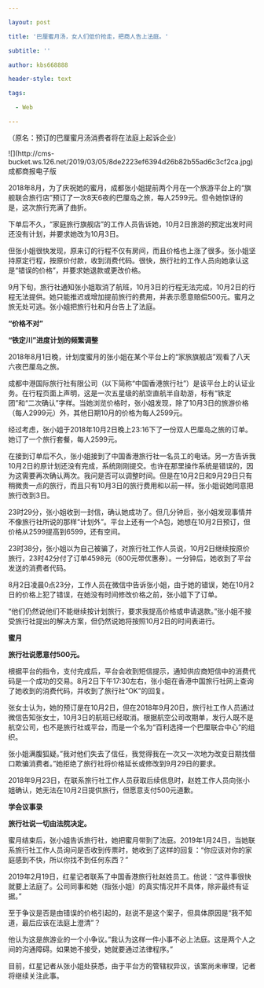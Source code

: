 ---
layout: post
title: '巴厘蜜月汤，女人们低价抢走，把商人告上法庭。'
subtitle: ''
author: kbs668888
header-style: text
tags:
  - Web
---
（原名：预订的巴厘蜜月汤消费者将在法庭上起诉企业）

![](http://cms-
bucket.ws.126.net/2019/03/05/8de2223ef6394d26b82b55ad6c3cf2ca.jpg)成都商报电子版

2018年8月，为了庆祝她的蜜月，成都张小姐提前两个月在一个旅游平台上的“旗舰联合旅行店”预订了一次8天6夜的巴厘岛之旅，每人2599元。但令她惊讶的是，这次旅行充满了曲折。

下单后不久，“家庭旅行旗舰店”的工作人员告诉她，10月2日旅游的预定出发时间还没有计划，并要求她改为10月3日。

但张小姐很快发现，原来订的行程不仅有房间，而且价格也上涨了很多。张小姐坚持原定行程，按原价付款，收到消费代码。很快，旅行社的工作人员向她承认这是“错误的价格”，并要求她退款或更改价格。

9月下旬，旅行社通知张小姐取消了航班，10月3日的行程无法完成，10月2日的行程无法提供。她只能推迟或增加提前旅行的费用，并表示愿意赔偿500元。蜜月之旅无处可逃。张小姐把旅行社和月台告上了法庭。

 **“价格不对”**

 **“铁定川”进度计划的频繁调整**

2018年8月1日晚，计划度蜜月的张小姐在某个平台上的“家旅旗舰店”观看了八天六夜巴厘岛之旅。

成都中港国际旅行社有限公司（以下简称“中国香港旅行社”）是该平台上的认证业务。在行程页面上声明，这是一次五星级的航空直航半自助游，标有“铁定团”和“二次确认”字样。当她浏览价格时，张小姐发现，除了10月3日的旅游价格（每人2999元）外，其他日期10月的价格为每人2599元。

经过考虑，张小姐于2018年10月2日晚上23:16下了一份双人巴厘岛之旅的订单。她订了一个旅行套餐，每人2599元。

在接到订单后不久，张小姐接到了中国香港旅行社一名员工的电话。另一方告诉我10月2日的原计划还没有完成，系统刚刚提交。也许在那里操作系统是错误的，因为这需要再次确认两次。我问是否可以调整时间。但是在10月2日和9月29日只有稍微贵一点的旅行，而且只有10月3日的旅行费用和以前一样。张小姐说她同意把旅行改到3日。

23时29分，张小姐收到一封信，确认她成功了。但几分钟后，张小姐发现事情并不像旅行社所说的那样“计划外”。平台上还有一个A包，她想在10月2日预订，但价格从2599提高到6599，还有空间。

23时38分，张小姐以为自己被骗了，对旅行社工作人员说，10月2日继续按原价旅行，23时42分付了订单4598元（600元带优惠券）。一分钟后，她收到了平台发送的消费者代码。

8月2日凌晨0点23分，工作人员在微信中告诉张小姐，由于她的错误，她在10月2日的价格上犯了错误，在她没有时间修改价格之前，张小姐下了订单。

“他们仍然说他们不能继续按计划旅行，要求我提高价格或申请退款。”张小姐不接受旅行社提出的解决方案，但仍然说她将按照10月2日的时间表进行。

 **蜜月**

 **旅行社说愿意付500元。**

根据平台的指令，支付完成后，平台会收到短信提示，通知供应商短信中的消费代码是一个成功的交易。8月2日下午17:30左右，张小姐在香港中国旅行社网上查询了她收到的消费代码，并收到了旅行社“OK”的回复。

张女士认为，她的预订是在10月2日，但在2018年9月20日，旅行社工作人员通过微信告知张女士，10月3日的航班已经取消。根据航空公司改期单，发行人既不是航空公司，也不是旅行社或平台，而是一个名为“百利选择一个巴厘联合中心”的组织。

张小姐满腹狐疑。”我对他们失去了信任，我觉得我在一次又一次地为改变日期找借口欺骗消费者。”她拒绝了旅行社将价格延长或修改到9月29日的要求。

2018年9月23日，在联系旅行社工作人员获取后续信息时，赵姓工作人员向张小姐确认，她无法在10月2日提供旅行，但愿意支付500元道歉。

 **学会议事录**

 **旅行社说一切由法院决定。**

蜜月结束后，张小姐告诉旅行社，她把蜜月带到了法庭。2019年1月24日，当她联系旅行社工作人员询问是否收到传票时，她收到了这样的回复：“你应该对你的家庭感到不快，所以你找不到任何东西？”

2019年2月19日，红星记者联系了中国香港旅行社赵姓员工。他说：“这件事很快就要上法庭了。公司同事和她（指张小姐）的真实情况并不具体，除非最终有证据。”

至于争议是否是由错误的价格引起的，赵说不是这个案子，但具体原因是“我不知道，最后应该在法庭上澄清”？

他认为这是旅游业的一个小争议。”我认为这样一件小事不必上法庭。这是两个人之间的沟通障碍。如果她不接受，她就要通过法律程序。”

目前，红星记者从张小姐处获悉，由于平台方的管辖权异议，该案尚未审理，记者将继续关注此事。

